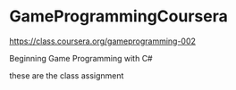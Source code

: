 # GameProgrammingCoursera
https://class.coursera.org/gameprogramming-002

Beginning Game Programming with C#

these are the class assignment 

